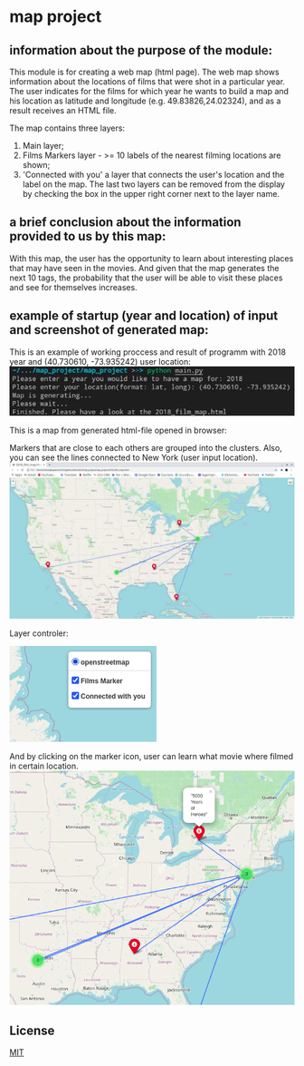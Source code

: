 # map project

## information about the purpose of the module:
This module is for creating a web map (html page).
The web map shows information about the locations of films that were shot in a particular year.
The user indicates for the films for which year he wants to build a map and his location as latitude and longitude (e.g. 49.83826,24.02324), and as a result receives an HTML file.

The map contains three layers:
1. Main layer;
2. Films Markers layer - >= 10 labels of the nearest filming locations are shown;
3. 'Connected with you' a layer that connects the user's location and the label on the map.
The last two layers can be removed from the display by checking the box in the upper right corner next to the layer name.


## a brief conclusion about the information provided to us by this map:

With this map, the user has the opportunity to learn about interesting places that may have seen in the movies. And given that the map generates the next 10 tags, the probability that the user will be able to visit these places and see for themselves increases.

## example of startup (year and location) of input and screenshot of generated map:
This is an example of working proccess and result of programm with 2018 year and (40.730610, -73.935242) user location:
<img src="start_program.jpg" alt="output_screenshot"/>

This is a map from generated html-file opened in browser:

Markers that are close to each others are grouped into the clusters. Also, you can see the lines connected to New York (user input location).
<img src="map_pic.jpg" alt="html-screenshot"/>

Layer controler:




<img src="layer_control.png" alt="layers_screenshot"/>

And by clicking on the marker icon, user can learn what movie where filmed in certain location.
<img src="marker.png" alt="markers_screenshot"/>

## License
[MIT](https://github.com/alinamuliak/map_project/blob/main/LICENSE)